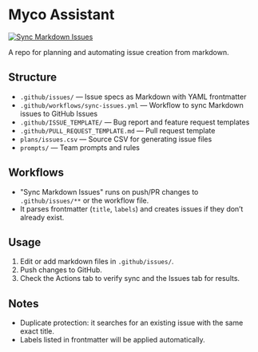 # Myco Assistant

[![Sync Markdown Issues](https://github.com/cr-nattress/mycoassistant/actions/workflows/sync-issues.yml/badge.svg?branch=main)](https://github.com/cr-nattress/mycoassistant/actions/workflows/sync-issues.yml)

A repo for planning and automating issue creation from markdown.

## Structure
- `.github/issues/` — Issue specs as Markdown with YAML frontmatter
- `.github/workflows/sync-issues.yml` — Workflow to sync Markdown issues to GitHub Issues
- `.github/ISSUE_TEMPLATE/` — Bug report and feature request templates
- `.github/PULL_REQUEST_TEMPLATE.md` — Pull request template
- `plans/issues.csv` — Source CSV for generating issue files
- `prompts/` — Team prompts and rules

## Workflows
- "Sync Markdown Issues" runs on push/PR changes to `.github/issues/**` or the workflow file.
- It parses frontmatter (`title`, `labels`) and creates issues if they don’t already exist.

## Usage
1. Edit or add markdown files in `.github/issues/`.
2. Push changes to GitHub.
3. Check the Actions tab to verify sync and the Issues tab for results.

## Notes
- Duplicate protection: it searches for an existing issue with the same exact title.
- Labels listed in frontmatter will be applied automatically.
